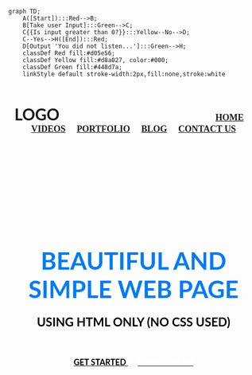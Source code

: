 ```mermaid
graph TD;
    A([Start]):::Red-->B;
    B[Take user Input]:::Green-->C;
    C{{Is input greater than 0?}}:::Yellow--No-->D;
    C--Yes-->H([End]):::Red;
    D[Output 'You did not listen...']:::Green-->H;
	classDef Red fill:#d05e56;
	classDef Yellow fill:#d8a027, color:#000;
	classDef Green fill:#448d7a;
	linkStyle default stroke-width:2px,fill:none,stroke:white
```


<!DOCTYPE html>
<html lang="en">
<head>
	<meta charset="utf-8">
	<title>
		beautiful and simple website using html only -- fullywrold web tutorials
	</title>
</head>
<body background="https://lh3.googleusercontent.com/fife/APg5EOacdNdBF7c4ztyCqXk3xC70uqbp1AJnb4hA5W2R0EFNNakxLDlTQoT_fn9obTQfOiKbgGjwQYhbqrgRWJbXrRUHUxNm64Q8_HEA2_CF3jYMJ9fWk-uKTI35b3WknEcNwMfgVN8q3anGbklIZLbw5JsOuN-3TZoC5dDg7vC35uP28IC3nipuXQvcABSc8bnfnjAbroW1I0MFsAIdUjfCZpTVGhKh3mtyt4rY1k0jB4B4958qM9xcjh1T0Z03HLzsyhcmGXiVcpRaTEsUmTlfHQx-2Pme1XOQMDilkO02IFFDRzb3_Z3EF-Z6nRSSUcOHF0GMErAIuFM6JWK6noO3uV37w0zCX2TQKUTn81dJzOYXfux44PDVpLCpkk-PAI0ng8d9t_kSbbidXPZfXuQzv4uMjI7iqR0B-h2SJaE5J_eLGfIY1mMYHjRPYfZT5g9I-w-E6t09R4Fs0wKa3zHSxJNG3KKlS1ICkNbXe-LoBXUaRAQxJMLFvJRdkOq5UqH5YLx_JDeabSOiU3jK5C0h_9Yvm09hcNWkZ_tnnzR7t5S2c8pDaDXARuWLP6gJl2SoA_gOyQaBsARlxOLn5sj8LkgJiJuIchaFt5JyaIoO2dzohlfIkoTl5aDa7l7IMdW7clGjYWPuaVR8VwcOybg6PHRsjkfB1KD9Mpj6gkeF7q9yzDzmGrfgYW6FWfBtfUs_7zVn-q0_BzamtlHMpYYGB9FZbJvmmQAbWjN1X2BE6euYkevFUjvhJFWNGmkwcpc6FeQTFctTAv07q0IPYsxAtUILTbtAWsb0K-fnFo8FxXjs8-1gBerx1T7iDAwTcOaXAex4WDZ8v9u5gQr4jKHghhbCPSSLp_iTnEmFKRuzgdrTfjurczppl0n1Sd2sNt7hSGcHiIdgMaBfKexT4h1iCYF9Ld4-sIhJAEYH3IfyFSnqRdpL8nXutvA1ndYmwh1VbmfIFwhgcpcSG1FEMkCNp2S7XN93A9mZvhBHWDS2zt8rQTJZp-Y7bmKiZ8knByZ1zxUMPjptMoMf0wrym0IR4zw7oVb7lWZwzve5ZN5wEza8W5mI7E67mr5Jocajj-aw0ue7j6RXbjya0nL_J4ddlq-t4J0JlMoOMoenonbf2DBi7Ae3wBe_Xgwt0DVfE6eTQUgp45hcIZB8DZ7WYuoqu2SCs91J5QzQPAhxFMHEnHRl3qAqBkMvopQPZNHYfTgohsgNQlXruNqYiWOOogLS4YgfUX3KYyNlt-T-LEyJ41NxvTQ0y_NtDAq5_HuqsPYluLPB6eisvee9Lhlh13Te306hVL0p4cuBxZnGdyqqecwPhGhmzUYYlHeMC0Lvl8yV1344j1WBdBos-k-kB9RwmuSaeL-FNhdrMQgR89-2PP4SagfEXiVfd8jukPR4J7OoRQ0eZG6Cjj5GyRiQpD2RVfJ4sYmXNOSUz6gjCGlLpXmo2JhTFHlRef1e7xjJCe0AhEUNZmUDxT_uWOOcBlmjKgRSEd1s0XaYVZOUB8UZUdU2hgjL8XvBjFEjNVAO5BGzm4U=w1879-h1009" link="#000" alink="#017bf5" vlink="#000">
	<br />
	<h3 align="center">
		<font face="Lato" size="6">LOGO</font>
		&nbsp;&nbsp;&nbsp;&nbsp;&nbsp;&nbsp;&nbsp;&nbsp;&nbsp;&nbsp;&nbsp;&nbsp;&nbsp;&nbsp;&nbsp;&nbsp;&nbsp;&nbsp;&nbsp;
		&nbsp;&nbsp;&nbsp;&nbsp;&nbsp;&nbsp;&nbsp;&nbsp;&nbsp;&nbsp;&nbsp;&nbsp;&nbsp;&nbsp;&nbsp;&nbsp;&nbsp;&nbsp;&nbsp;
		&nbsp;&nbsp;&nbsp;&nbsp;&nbsp;&nbsp;&nbsp;&nbsp;&nbsp;&nbsp;&nbsp;&nbsp;&nbsp;&nbsp;&nbsp;&nbsp;&nbsp;&nbsp;&nbsp;
		&nbsp;&nbsp;&nbsp;&nbsp;&nbsp;&nbsp;&nbsp;&nbsp;&nbsp;&nbsp;&nbsp;&nbsp;&nbsp;&nbsp;&nbsp;&nbsp;&nbsp;&nbsp;&nbsp;
		<font face="cinzel" size="4">
			<a href="#">HOME</a>&nbsp;&nbsp;&nbsp;&nbsp;
			<a href="#">VIDEOS</a>&nbsp;&nbsp;&nbsp;&nbsp;
			<a href="#">PORTFOLIO</a>&nbsp;&nbsp;&nbsp;&nbsp;
			<a href="#">BLOG</a>&nbsp;&nbsp;&nbsp;&nbsp;
			<a href="#">CONTACT US</a>
		</font>
	</h3>
	<br /><br /><br /><br /><br /><br /><br /><br /><br /><br />
	<h1 align="center">
		<font face="Lato" color="#017bf5" size="7">
			BEAUTIFUL AND SIMPLE WEB PAGE
		</font>
	</h1>
	<h3 align="center">
		<font face="Lato" color="#000" size="5">
			USING HTML ONLY (NO CSS USED)
		</font>
	</h3>
	<br />
	<h3 align="center">
	<a href="#">
		<font face="Lato" color="#000">GET STARTED</font>
	</a>&nbsp;&nbsp;&nbsp;&nbsp;
	<a href="#">
		<font face="Lato" color="#fff">SUBSCRIBE US</font>
	</a>
	</h3>
</body>
</html>
